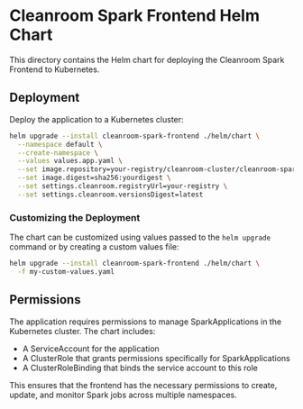 # Cleanroom Spark Frontend Helm Chart

This directory contains the Helm chart for deploying the Cleanroom Spark Frontend to Kubernetes.

## Deployment

Deploy the application to a Kubernetes cluster:

```bash
helm upgrade --install cleanroom-spark-frontend ./helm/chart \
  --namespace default \
  --create-namespace \
  --values values.app.yaml \
  --set image.repository=your-registry/cleanroom-cluster/cleanroom-spark-frontend \
  --set image.digest=sha256:yourdigest \
  --set settings.cleanroom.registryUrl=your-registry \
  --set settings.cleanroom.versionsDigest=latest
```

### Customizing the Deployment

The chart can be customized using values passed to the `helm upgrade` command or by creating a custom values file:

```bash
helm upgrade --install cleanroom-spark-frontend ./helm/chart \
  -f my-custom-values.yaml
```

## Permissions

The application requires permissions to manage SparkApplications in the Kubernetes cluster. The chart includes:

- A ServiceAccount for the application
- A ClusterRole that grants permissions specifically for SparkApplications
- A ClusterRoleBinding that binds the service account to this role

This ensures that the frontend has the necessary permissions to create, update, and monitor Spark jobs across multiple namespaces.
